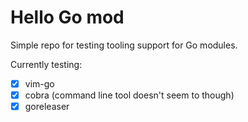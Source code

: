 # Hello Go mod

Simple repo for testing tooling support for Go modules.

Currently testing:

- [x] vim-go
- [x] cobra (command line tool doesn't seem to though)
- [x] goreleaser
